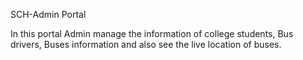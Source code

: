 SCH-Admin Portal

In this portal Admin manage the information of college students, Bus drivers, Buses information and also see the live location of buses.
